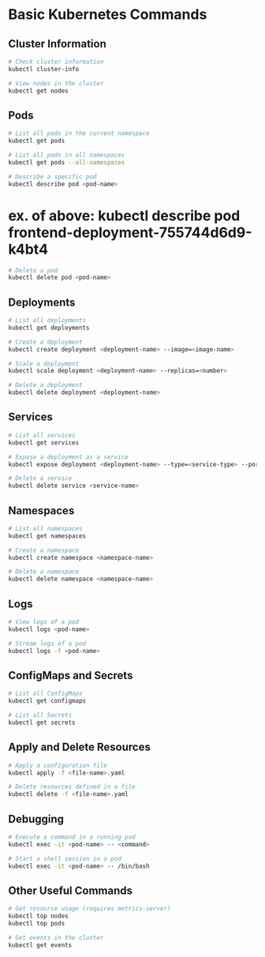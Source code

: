 # Basic Kubernetes Commands

## Cluster Information
```bash
# Check cluster information
kubectl cluster-info
```
```bash
# View nodes in the cluster
kubectl get nodes
```

## Pods
```bash
# List all pods in the current namespace
kubectl get pods
```
```bash
# List all pods in all namespaces
kubectl get pods --all-namespaces
```
```bash
# Describe a specific pod
kubectl describe pod <pod-name>
```
# ex. of above: kubectl describe pod frontend-deployment-755744d6d9-k4bt4

```bash
# Delete a pod
kubectl delete pod <pod-name>
```

## Deployments
```bash
# List all deployments
kubectl get deployments
```
```bash
# Create a deployment
kubectl create deployment <deployment-name> --image=<image-name>
```

```bash
# Scale a deployment
kubectl scale deployment <deployment-name> --replicas=<number>
```

```bash
# Delete a deployment
kubectl delete deployment <deployment-name>
```

## Services
```bash
# List all services
kubectl get services
```

```bash
# Expose a deployment as a service
kubectl expose deployment <deployment-name> --type=<service-type> --port=<port>
```

```bash
# Delete a service
kubectl delete service <service-name>
```

## Namespaces
```bash
# List all namespaces
kubectl get namespaces
```

```bash
# Create a namespace
kubectl create namespace <namespace-name>
```

```bash
# Delete a namespace
kubectl delete namespace <namespace-name>
```

## Logs
```bash
# View logs of a pod
kubectl logs <pod-name>
```

```bash
# Stream logs of a pod
kubectl logs -f <pod-name>
```

## ConfigMaps and Secrets
```bash
# List all ConfigMaps
kubectl get configmaps
```

```bash
# List all Secrets
kubectl get secrets
```

## Apply and Delete Resources
```bash
# Apply a configuration file
kubectl apply -f <file-name>.yaml
```
```bash
# Delete resources defined in a file
kubectl delete -f <file-name>.yaml
```

## Debugging
```bash
# Execute a command in a running pod
kubectl exec -it <pod-name> -- <command>
```
```bash
# Start a shell session in a pod
kubectl exec -it <pod-name> -- /bin/bash
```

## Other Useful Commands
```bash
# Get resource usage (requires metrics-server)
kubectl top nodes
kubectl top pods
```
```bash
# Get events in the cluster
kubectl get events
```
